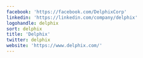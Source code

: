 ```yaml
---
facebook: 'https://facebook.com/DelphixCorp'
linkedin: 'https://linkedin.com/company/delphix'
logohandle: delphix
sort: delphix
title: 'Delphix'
twitter: delphix
website: 'https://www.delphix.com/'
---
```


